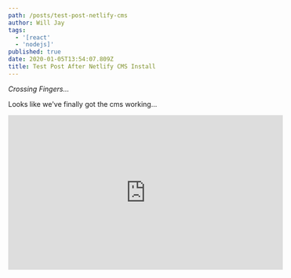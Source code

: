 ```yaml
---
path: /posts/test-post-netlify-cms
author: Will Jay
tags:
  - '[react'
  - 'nodejs]'
published: true
date: 2020-01-05T13:54:07.809Z
title: Test Post After Netlify CMS Install
---
```

*Crossing Fingers...*

Looks like we've finally got the cms working...

<iframe width="560" height="315" src="https://www.youtube.com/embed/CZ0JBAf3_r4" frameborder="0" allow="accelerometer; autoplay; encrypted-media; gyroscope; picture-in-picture" allowfullscreen></iframe>
